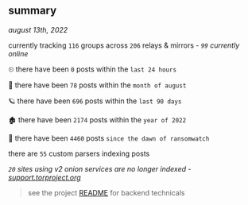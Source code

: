 
## summary
_august 13th, 2022_

currently tracking `116` groups across `206` relays & mirrors - _`99` currently online_

⏲ there have been `0` posts within the `last 24 hours`

🦈 there have been `78` posts within the `month of august`

🪐 there have been `696` posts within the `last 90 days`

🏚 there have been `2174` posts within the `year of 2022`

🦕 there have been `4460` posts `since the dawn of ransomwatch`

there are `55` custom parsers indexing posts

_`20` sites using v2 onion services are no longer indexed - [support.torproject.org](https://support.torproject.org/onionservices/v2-deprecation/)_

> see the project [README](https://github.com/joshhighet/ransomwatch#ransomwatch--) for backend technicals
